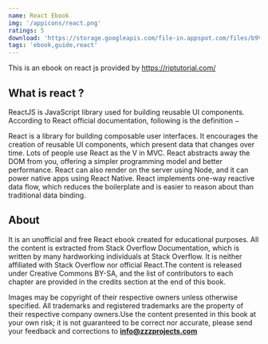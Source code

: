 ```yaml
---
name: React Ebook
img: '/appicons/react.png'
ratings: 5
download: 'https://storage.googleapis.com/file-in.appspot.com/files/b9VD8CXbbj.zip'
tags: 'ebook,guide,react'
---
```


This is an ebook on react js provided by <a href="https://riptutorial.com/" >https://riptutorial.com/</a>

## What is react ?

ReactJS is JavaScript library used for building reusable UI components. According to React official documentation, following is the definition −

React is a library for building composable user interfaces. It encourages the creation of reusable UI components, which present data that changes over time. Lots of people use React as the V in MVC. React abstracts away the DOM from you, offering a simpler programming model and better performance. React can also render on the server using Node, and it can power native apps using React Native. React implements one-way reactive data flow, which reduces the boilerplate and is easier to reason about than traditional data binding.

## About

It is an unofficial and free React ebook created for educational purposes. All the content is extracted from Stack Overflow Documentation, which is written by many hardworking individuals at Stack Overflow. It is neither affiliated with Stack Overflow nor official React.The content is released under Creative Commons BY-SA, and the list of contributors to each chapter are provided in the credits section at the end of this book.

Images may be copyright of their respective owners unless otherwise specified. All trademarks and registered trademarks are the property of their respective company owners.Use the content presented in this book at your own risk; it is not guaranteed to be correct nor accurate, please send your feedback and corrections to **info@zzzprojects.com**
